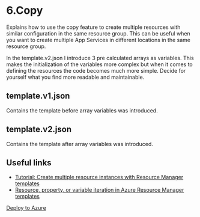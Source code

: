 # 6.Copy
Explains how to use the copy feature to create multiple resources with similar configuration in the same resource group. This can be useful when you want to create multiple App Services in different locations in the same resource group.

In the template.v2.json I introduce 3 pre calculated arrays as variables. This makes the initialization of the variables more complex but when it comes to defining the resources the code becomes much more simple. Decide for yourself what you find more readable and maintainable.

## template.v1.json
Contains the template before array variables was introduced.

## template.v2.json
Contains the template after array variables was introduced.

## Useful links
* [Tutorial: Create multiple resource instances with Resource Manager templates](https://docs.microsoft.com/en-us/azure/azure-resource-manager/templates/template-tutorial-create-multiple-instances?tabs=azure-cli)
* [Resource, property, or variable iteration in Azure Resource Manager templates](https://docs.microsoft.com/en-us/azure/azure-resource-manager/templates/create-multiple-instances)
  

[Deploy to Azure](https://portal.azure.com/#create/Microsoft.Template/uri/https%3A%2F%2Fraw.githubusercontent.com%2Fnilshedstrom%2FARMTemplatesDeepDive%2Fmaster%2F6.Copy%2Ftemplate.v2.json)

